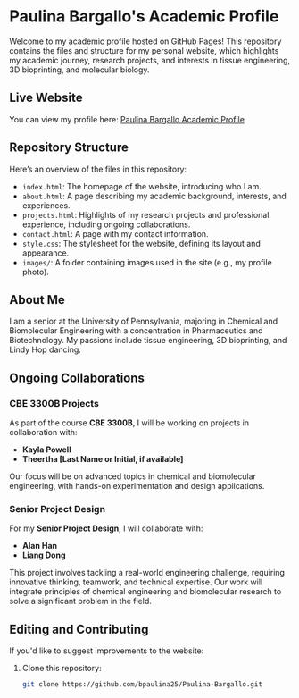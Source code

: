 # Paulina Bargallo's Academic Profile

Welcome to my academic profile hosted on GitHub Pages! This repository contains the files and structure for my personal website, which highlights my academic journey, research projects, and interests in tissue engineering, 3D bioprinting, and molecular biology.

## Live Website
You can view my profile here: [Paulina Bargallo Academic Profile](https://bpaulina25.github.io/Paulina-Bargallo)

## Repository Structure
Here’s an overview of the files in this repository:

- `index.html`: The homepage of the website, introducing who I am.
- `about.html`: A page describing my academic background, interests, and experiences.
- `projects.html`: Highlights of my research projects and professional experience, including ongoing collaborations.
- `contact.html`: A page with my contact information.
- `style.css`: The stylesheet for the website, defining its layout and appearance.
- `images/`: A folder containing images used in the site (e.g., my profile photo).

## About Me
I am a senior at the University of Pennsylvania, majoring in Chemical and Biomolecular Engineering with a concentration in Pharmaceutics and Biotechnology. My passions include tissue engineering, 3D bioprinting, and Lindy Hop dancing.

## Ongoing Collaborations
### CBE 3300B Projects
As part of the course **CBE 3300B**, I will be working on projects in collaboration with:
- **Kayla Powell**
- **Theertha [Last Name or Initial, if available]**

Our focus will be on advanced topics in chemical and biomolecular engineering, with hands-on experimentation and design applications.

### Senior Project Design
For my **Senior Project Design**, I will collaborate with:
- **Alan Han**
- **Liang Dong**

This project involves tackling a real-world engineering challenge, requiring innovative thinking, teamwork, and technical expertise. Our work will integrate principles of chemical engineering and biomolecular research to solve a significant problem in the field.

## Editing and Contributing
If you'd like to suggest improvements to the website:
1. Clone this repository:
   ```bash
   git clone https://github.com/bpaulina25/Paulina-Bargallo.git

